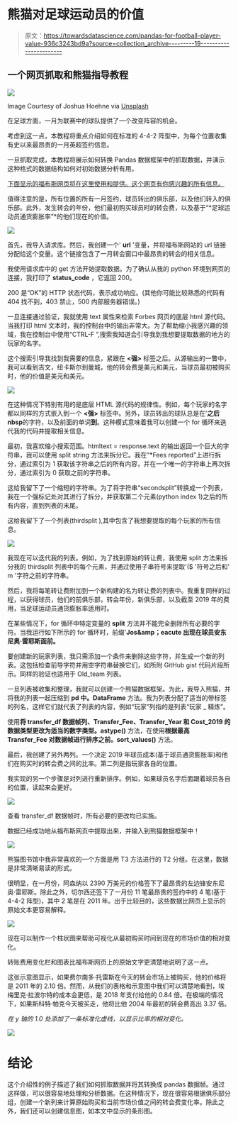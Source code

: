 # 熊猫对足球运动员的价值

> 原文：<https://towardsdatascience.com/pandas-for-football-player-value-936c3243bd9a?source=collection_archive---------19----------------------->

## **一个网页抓取和熊猫指导教程**

![](img/1bd5c39212e6f93df34090c213b4bb41.png)

Image Courtesy of Joshua Hoehne via [Unsplash](https://unsplash.com/photos/1Nu_qjXO5-0)

在足球方面，一月为联赛中的球队提供了一个改变阵容的机会。

考虑到这一点，本教程将重点介绍如何在标准的 4-4-2 阵型中，为每个位置收集有史以来最昂贵的一月英超签约信息。

一旦抓取完成，本教程将展示如何转换 Pandas 数据框架中的抓取数据，并演示这种格式的数据结构如何对初始数据分析有用。

[下面显示的福布斯网页将在这里使用和提供。这个网页有你感兴趣的所有信息。](https://www.forbes.com/sites/robertkidd/2019/02/28/the-most-expensive-premier-league-signings-in-january-revealed/#5614d28fb095)

值得注意的是，所有位置的所有一月签约，球员转出的俱乐部，以及他们转入的俱乐部。此外，发生转会的年份，他们最初购买球员时的转会费，以及基于“*足球运动员通货膨胀率”*的他们现在的价值。

![](img/a11c0487ffee2a8afcbc0cdb786412e0.png)

首先，我导入请求库。然后，我创建一个' **url** '变量，并将福布斯网站的 url 链接分配给这个变量。这个链接包含了一月转会窗口中最昂贵的转会的相关信息。

我使用请求库中的 get 方法开始提取数据。为了确认从我的 python 环境到网页的连接，我打印了 **status_code** ，它返回 200。

200 是“OK”的 HTTP 状态代码，表示成功响应。(其他你可能比较熟悉的代码有 404 找不到，403 禁止，500 内部服务器错误。)

一旦连接通过验证，我就使用 text 属性来检索 Forbes 网页的底层 html 源代码。当我打印 html 文本时，我的控制台中的输出非常大。为了帮助缩小我感兴趣的领域，我在控制台中使用“CTRL-F ”,搜索我知道会引导我到我想要提取数据的地方的玩家的名字。

这个搜索引导我找到我需要的信息，紧跟在 **<强>** 标签之后。从源输出的一瞥中，我可以看到吉文，纽卡斯尔到曼城，他的转会费是美元和美元，当球员最初被购买时，他的价值是美元和美元。

![](img/37e4b6fe4feb1d7c4bf147ad126a520b.png)

在这种情况下特别有用的是底层 HTML 源代码的规律性。例如，每个玩家的名字都以同样的方式嵌入到一个 **<强>** 标签中。另外，球员转出的球队总是在'**之后 nbsp**的字符，以及前面的单词**到**。这种模式意味着我可以创建一个 for 循环来迭代我的代码并提取相关信息。

最初，我喜欢缩小搜索范围。htmltext = response.text 的输出返回一个巨大的字符串，我可以使用 split string 方法来拆分它。我在“*Fees reported”上进行拆分，通过索引为 1 获取该字符串之后的所有内容，并在一个唯一的字符串上再次拆分，通过索引为 0 获取之前的字符串。

这给我留下了一个缩短的字符串。为了将字符串“secondsplit”转换成一个列表，我在一个强标记处对其进行了拆分，并获取第二个元素(python index 1)之后的所有内容，直到列表的末尾。

这给我留下了一个列表(thirdsplit ),其中包含了我想要提取的每个玩家的所有信息。

![](img/b673a93389a75f92b944fae1583aa4bf.png)

我现在可以迭代我的列表。例如，为了找到原始的转让费，我使用 split 方法来拆分我的 thirdsplit 列表中的每个元素，并通过使用子串符号来提取'($ '符号之后和' m '字符之前的字符串。

然后，我将每笔转让费附加到一个新构建的名为转让费的列表中。我重复同样的过程，以获得球员，他们的前俱乐部，转会年份，新俱乐部，以及截至 2019 年的费用，当足球运动员通货膨胀率适用时。

在某些情况下，for 循环中特定变量的 **split** 方法并不能完全删除所有必要的字符。当我运行如下所示的 for 循环时，前缀'**Jos&amp；eacute 出现在球员安东尼奥·雷耶斯面前。**

要创建新的玩家列表，我只需添加一个条件来删除这些字符，并生成一个新的列表。这包括检查前导字符并用空字符串替换它们，如所附 GitHub gist 代码片段所示。同样的验证也适用于 Old_team 列表。

一旦列表被收集和整理，我就可以创建一个熊猫数据框架。为此，我导入熊猫，并将我的列表一起压缩到 **pd 中。DataFrame** 方法。我为列表分配了适当的带标签的列名，这样它们就代表了列表的内容，例如“玩家”列指的是列表“玩家 _ 精炼”。

使用**将 transfer_df 数据帧列、Transfer_Fee、Transfer_Year 和 Cost_2019 的数据类型更改为适当的数字类型。astype()** 方法，在使用**根据最高 Transfer_Fee 对数据帧进行排序之前。sort_values()** 方法。

最后，我创建了另外两列。一个决定 2019 年球员成本(基于球员通货膨胀率)和他们在购买时的转会费之间的比率。第二列是指玩家各自的位置。

我实现的另一个步骤是对列进行重新排序。例如，如果球员名字后面跟着球员各自的位置，读起来会更好。

![](img/0b067f3491f6c2d1240f4bdd95c1a1a5.png)

查看 transfer_df 数据帧时，所有必要的更改均已实施。

数据已经成功地从福布斯网页中提取出来，并输入到熊猫数据框架中！

![](img/a99543ac2c03dccd365cbf8cf0b50971.png)

熊猫图书馆中我非常喜欢的一个方面是用 T3 方法进行的 T2 分组。在这里，数据是非常清晰易读的形式。

很明显，在一月份，阿森纳以 2390 万美元的价格签下了最昂贵的左边锋安东尼奥·雷耶斯。除此之外，切尔西还签下了一月份 11 笔最昂贵的签约中的 4 笔(基于 4-4-2 阵型)，其中 2 笔是在 2011 年。出于比较目的，这些数据比网页上显示的原始文本更容易解释。

![](img/32f746418363bd8532b31f32e19b1f1a.png)

现在可以制作一个柱状图来帮助可视化从最初购买时间到现在的市场价值的相对变化。

转账费用变化栏和图表比福布斯网页上的原始文字更清楚地说明了这一点。

这张示意图显示，如果费尔南多·托雷斯在今天的转会市场上被购买，他的价格将是 2011 年的 2.10 倍。然而，从我们的表格和示意图中我们可以清楚地看到，埃梅里克·拉波尔特的成本会更低，是 2018 年支付给他的 0.84 倍。在极端的情况下，如果斯科特·帕克今天被买走，他将比他 2004 年最初的转会费高出 3.37 倍。

*在 y 轴的 1.0 处添加了一条标准化虚线，以显示比率的相对变化。*

![](img/3bcd01f9843de0baa3f4ce2a25ec40b2.png)

# 结论

这个介绍性的例子描述了我们如何抓取数据并将其转换成 pandas 数据帧。通过这样做，可以很容易地处理和分析数据。在这种情况下，现在很容易根据俱乐部分组，创建一个新列来计算原始购买和当前市场价值之间的转会费变化率。除此之外，我们还可以创建信息图，如本文中显示的条形图。